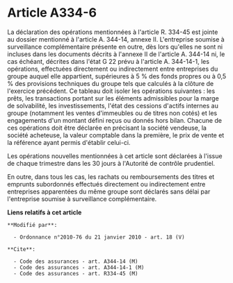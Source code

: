 # Article A334-6

La déclaration des opérations mentionnées à l'article R. 334-45 est jointe au dossier mentionné à l'article A. 344-14, annexe
II. L'entreprise soumise à surveillance complémentaire présente en outre, dès lors qu'elles ne sont ni incluses dans les
documents décrits à l'annexe II de l'article A. 344-14 ni, le cas échéant, décrites dans l'état G 22 prévu à l'article A.
344-14-1, les opérations, effectuées directement ou indirectement entre entreprises du groupe auquel elle appartient,
supérieures à 5 % des fonds propres ou à 0,5 % des provisions techniques du groupe tels que calculés à la clôture de
l'exercice précédent. Ce tableau doit isoler les opérations suivantes : les prêts, les transactions portant sur les éléments
admissibles pour la marge de solvabilité, les investissements, l'état des cessions d'actifs internes au groupe (notamment les
ventes d'immeubles ou de titres non cotés) et les engagements d'un montant défini reçus ou donnés hors bilan. Chacune de ces
opérations doit être déclarée en précisant la société vendeuse, la société acheteuse, la valeur comptable dans la première,
le prix de vente et la référence ayant permis d'établir celui-ci.

Les opérations nouvelles mentionnées à cet article sont déclarées à l'issue de chaque trimestre dans les 30 jours à
l'Autorité de contrôle prudentiel.

En outre, dans tous les cas, les rachats ou remboursements des titres et emprunts subordonnés effectués directement ou
indirectement entre entreprises apparentées du même groupe sont déclarés sans délai par l'entreprise soumise à surveillance
complémentaire.

**Liens relatifs à cet article**

	**Modifié par**:

	  - Ordonnance n°2010-76 du 21 janvier 2010 - art. 18 (V)

	**Cite**:

	  - Code des assurances - art. A344-14 (M)
	  - Code des assurances - art. A344-14-1 (M)
	  - Code des assurances - art. R334-45 (M)
